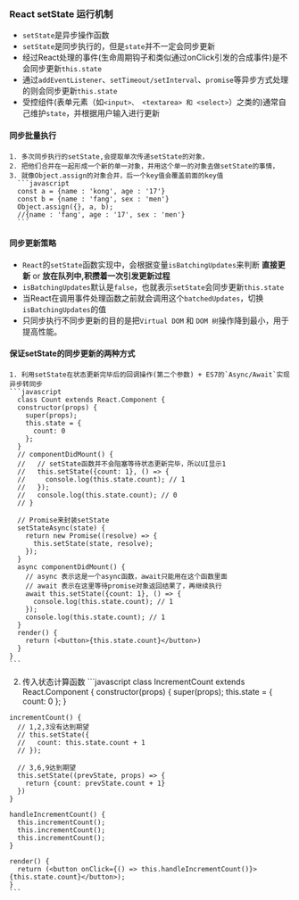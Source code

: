 ### React setState 运行机制
  * `setState`是异步操作函数
  * `setState`是同步执行的，但是`state`并不一定会同步更新
  * 经过React处理的事件(生命周期钩子和类似通过onClick引发的合成事件)是不会同步更新`this.state`
  * 通过`addEventListener`、`setTimeout/setInterval`、`promise`等异步方式处理的则会同步更新`this.state`
  * 受控组件(表单元素（如`<input>、 <textarea> 和 <select>`）之类的)通常自己维护`state`，并根据用户输入进行更新
  
  #### 同步批量执行
    1. 多次同步执行的setState,会提取单次传递setState的对象，
    2. 把他们合并在一起形成一个新的单一对象，并用这个单一的对象去做setState的事情，
    3. 就像Object.assign的对象合并，后一个key值会覆盖前面的key值
      ```javascript
      const a = {name : 'kong', age : '17'}
      const b = {name : 'fang', sex : 'men'}
      Object.assign({}, a, b);
      //{name : 'fang', age : '17', sex : 'men'}
      ```

  #### 同步更新策略
  * `React`的`setState`函数实现中，会根据变量`isBatchingUpdates`来判断 **直接更新** or **放在队列中,积攒着一次引发更新过程**
  * `isBatchingUpdates`默认是`false`，也就表示`setState`会同步更新`this.state`
  * 当React在调用事件处理函数之前就会调用这个`batchedUpdates`，切换`isBatchingUpdates`的值
  * 只同步执行不同步更新的目的是把`Virtual DOM` 和 `DOM 树`操作降到最小，用于提高性能。

  #### 保证setState的同步更新的两种方式
    1. 利用setState在状态更新完毕后的回调操作(第二个参数) + ES7的`Async/Await`实现异步转同步
    ```javascript
      class Count extends React.Component {
      constructor(props) {
        super(props);
        this.state = {
          count: 0
        };
      }
      // componentDidMount() {
      //   // setState函数并不会阻塞等待状态更新完毕，所以UI显示1
      //   this.setState({count: 1}, () => {
      //     console.log(this.state.count); // 1
      //   });
      //   console.log(this.state.count); // 0
      // }

      // Promise来封装setState
      setStateAsync(state) {
        return new Promise((resolve) => {
          this.setState(state, resolve);
        });
      }
      async componentDidMount() {
        // async 表示这是一个async函数，await只能用在这个函数里面
        // await 表示在这里等待promise对象返回结果了，再继续执行
        await this.setState({count: 1}, () => {
          console.log(this.state.count); // 1
        });
        console.log(this.state.count); // 1
      }
      render() {
        return (<button>{this.state.count}</button>)
      }
    }
    ```
    
  2. 传入状态计算函数
    ```javascript
    class IncrementCount extends React.Component {
    constructor(props) {
      super(props);
      this.state = {
        count: 0
      };
    }

    incrementCount() {
      // 1,2,3没有达到期望
      // this.setState({
      //   count: this.state.count + 1
      // });

      // 3,6,9达到期望
      this.setState((prevState, props) => {
        return {count: prevState.count + 1}
      })
    }

    handleIncrementCount() {
      this.incrementCount();
      this.incrementCount();
      this.incrementCount();
    }

    render() {
      return (<button onClick={() => this.handleIncrementCount()}>{this.state.count}</button>);
    }
    ```